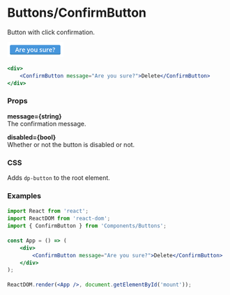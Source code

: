Buttons/ConfirmButton
=====================
Button with click confirmation.

![ConfirmButton example](../../assets/images/confirm_button-1.png)

```jsx
<div>
    <ConfirmButton message="Are you sure?">Delete</ConfirmButton>
</div>
```

### Props

**message={string}**  
The confirmation message.

**disabled={bool}**  
Whether or not the button is disabled or not.

### CSS
Adds `dp-button` to the root element.

### Examples

```jsx
import React from 'react';
import ReactDOM from 'react-dom';
import { ConfirmButton } from 'Components/Buttons';

const App = () => (
    <div>
        <ConfirmButton message="Are you sure?">Delete</ConfirmButton>
    </div>
);

ReactDOM.render(<App />, document.getElementById('mount'));
```